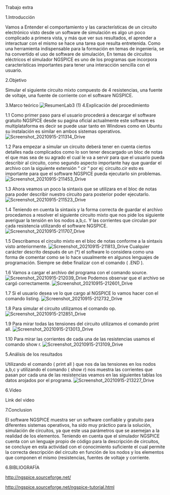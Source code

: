 Trabajo extra

1.Introducción

Vamos a Entender el comportamiento y las características de un circuito electrónico visto desde un software de simulación es algo  un poco complicado a primera vista, y más que ver sus resultados, el aprender a interactuar con el mismo se hace una tarea que resulta entretenida. Como una herramienta indispensable para la formación en temas de ingeniería, se ha convertido el uso de software de simulación, 
En temas de circuitos eléctricos el simulador NGSPICE es uno de los programas que incorpora características importantes para tener una interacción sencilla con el usuario.

2.Objetivo

Simular el siguiente circuito mixto compuesto de 4 resistencias, una fuente de voltaje, una fuente de corriente con el software NGSPICE.

3.Marco teórico
![ResumenLab3 (1)](https://user-images.githubusercontent.com/86451564/133537907-1cae512f-4f6c-48b2-a84a-166c2dc65c8c.png)
4.Explicación del procedimiento

1.1 Como primer paso para el usuario procederá a descargar el software gratuito NGSPICE desde su pagina oficial actualmente este software es multiplataforma es decir se puede usar tanto en Windows como en Ubuntu su instalación es similar en ambos sistemas operativos.
![Screenshot_20210915-211314_Drive](https://user-images.githubusercontent.com/86451564/133538184-ae0873b0-c8bd-492f-862a-f25ace6de24d.jpg)

1.2 Para empezar a simular un circuito deberá tener en cuenta ciertos detalles nada complicados como lo son tener descargado un bloc de notas el que mas sea de su agrado el cual le va a servir para que el usuario pueda describir al circuito, como segundo aspecto importante hay que guardar el archivo con la siguiente extensión “ cir “ por ej: circuito.cir esto es importante para que el software NGSPICE pueda ejecutarlo sin problemas.
![Screenshot_20210915-211453_Drive](https://user-images.githubusercontent.com/86451564/133538356-5e7042ae-1448-4d6f-8ffa-d1c9ac8ef19d.jpg)

1.3 Ahora veamos un poco la sintaxis que se utilizara en el bloc de notas para poder describir nuestro circuito para posterior poder ejecutarlo.
![Screenshot_20210915-211523_Drive](https://user-images.githubusercontent.com/86451564/133538381-90e71e72-4bcc-4862-813a-0a20d23f22bb.jpg)

1.4 Teniendo en cuenta la sintaxis y la forma correcta de guardar el archivo procedamos a resolver el siguiente circuito mixto que nos pide los siguiente averiguar la tensión en los nodos a,b,c. Y las corrientes que circulan por cada resistencia utilizando el software NGSPICE.
![Screenshot_20210915-211707_Drive](https://user-images.githubusercontent.com/86451564/133538494-7513a31c-84ba-4a8a-8692-bb34b2f70bbe.jpg)

1.5 Describamos el circuito mixto en el bloc de notas conforme a la sintaxis visto anteriormente.
![Screenshot_20210915-211813_Drive](https://user-images.githubusercontent.com/86451564/133538594-3379a0b7-d4a8-4215-822b-9f57843d8f4e.jpg)
Cualquier carácter descrito después de un (*) el software lo considera como una forma de comentar como se lo hace usualmente en algunos lenguajes de programación. Siempre se debe finalizar con el comando ( .END ).

1.6 Vamos a cargar el archivo del programa con el comando source.
![Screenshot_20210915-212039_Drive](https://user-images.githubusercontent.com/86451564/133539210-a8b36bc9-050c-49c1-8598-a15e0ce95a3f.jpg)
Podemos observar que el archivo se cargó correctamente.
![Screenshot_20210915-212601_Drive](https://user-images.githubusercontent.com/86451564/133539334-5d6565ab-cc4f-4c2b-8228-c1c1baee4e42.jpg)

1.7 Si el usuario desea ve lo que cargo al NGSPICE lo vamos hacer con el comando listing.
![Screenshot_20210915-212732_Drive](https://user-images.githubusercontent.com/86451564/133539481-a1eee756-6db3-4d13-ac78-705e2447c9a9.jpg)

1.8 Para simular el circuito utilizamos el comando op.
![Screenshot_20210915-212851_Drive](https://user-images.githubusercontent.com/86451564/133539581-8e6850dc-a071-41de-b465-f6af6cd48561.jpg)

1.9 Para mirar todas las tensiones del circuito utilizamos el comando print all.
![Screenshot_20210915-213013_Drive](https://user-images.githubusercontent.com/86451564/133539706-9fe243e6-d43d-452e-8f86-618efbef7b3d.jpg)

1.10 Para mirar las corrientes de cada una de las resistencias usamos el comando show r.
![Screenshot_20210915-213109_Drive](https://user-images.githubusercontent.com/86451564/133539773-67c4da61-addd-476a-8fd4-1d4ac9c10823.jpg)

5.Análisis de los resultados

Utilizando el comando ( print all ) que nos da las tensiones en los nodos a,b,c y utilizando el comando ( show r) nos muestra las corrientes que pasan por cada una de las resistencias veamos en las siguientes tablas los datos arojados por el programa.
![Screenshot_20210915-213227_Drive](https://user-images.githubusercontent.com/86451564/133539902-4ffc3895-69f9-4de8-8e4d-a2528e7201ab.jpg)

6.Video

Link del video

7.Conclusion

El software NGSPICE muestra ser un software confiable y gratuito para diferentes sistemas operativos, ha sido muy práctico para la solución, simulación de circuitos, ya que este usa parámetros que se asemejan a la realidad de los elementos. Teniendo en cuenta que el simulador NGSPICE cuenta con un lenguaje propio de código para la descripción de circuitos, se concluye en esta actividad con el conocimiento suficiente el cual permite la correcta descripción del circuito en 
función de los nodos y los elementos que componen el mismo (resistencias, fuentes de voltaje y corriente.

6.BIBLIOGRAFÍA

http://ngspice.sourceforge.net/

http://ngspice.sourceforge.net/ngspice-tutorial.html

